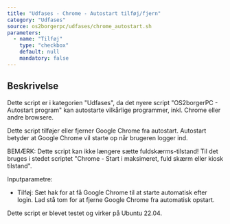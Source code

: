 ```yaml
---
title: "Udfases - Chrome - Autostart tilføj/fjern"
category: "Udfases"
source: os2borgerpc/udfases/chrome_autostart.sh
parameters:
  - name: "Tilføj"
    type: "checkbox"
    default: null
    mandatory: false
---
```


## Beskrivelse
Dette script er i kategorien "Udfases", da det nyere script "OS2borgerPC - Autostart program" kan autostarte vilkårlige programmer, inkl. Chrome eller andre browsere.

Dette script tilføjer eller fjerner Google Chrome fra autostart.
Autostart betyder at Google Chrome vil starte op når brugeren logger ind.

BEMÆRK: Dette script kan ikke længere sætte fuldskærms-tilstand! Til det bruges i stedet scriptet "Chrome - Start i maksimeret, fuld skærm eller kiosk tilstand".

Inputparametre:
- Tilføj:
   Sæt hak for at få Google Chrome til at starte automatisk efter login.
   Lad stå tom for at fjerne Google Chrome fra automatisk opstart.

Dette script er blevet testet og virker på Ubuntu 22.04.